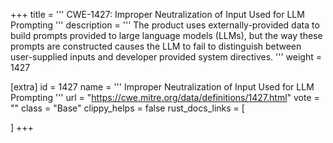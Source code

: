 +++
title = '''
CWE-1427: Improper Neutralization of Input Used for LLM Prompting
'''
description	= '''
The product uses externally-provided data to build prompts provided to large language models (LLMs), but the way these prompts are constructed causes the LLM to fail to distinguish between user-supplied inputs and developer provided system directives.
'''
weight = 1427

[extra]
id = 1427
name = '''
Improper Neutralization of Input Used for LLM Prompting
'''
url = "https://cwe.mitre.org/data/definitions/1427.html"
vote = ""
class = "Base"
clippy_helps = false
rust_docs_links = [
	
]
+++
